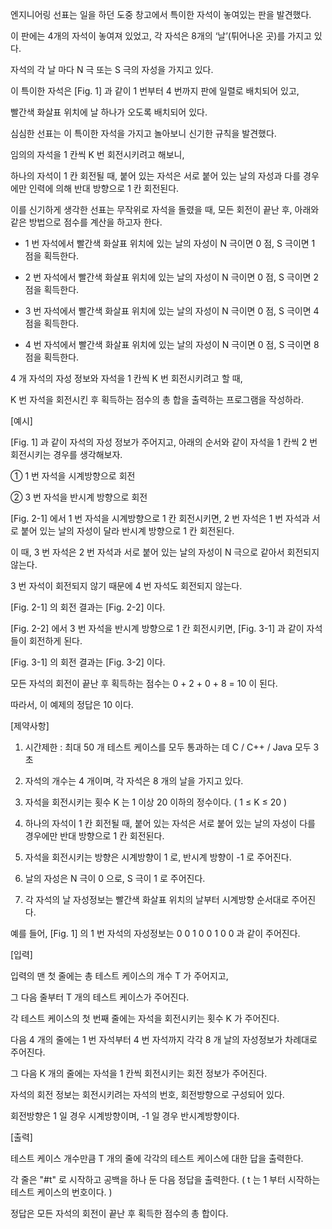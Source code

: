 엔지니어링 선표는 일을 하던 도중 창고에서 특이한 자석이 놓여있는 판을 발견했다.

이 판에는 4개의 자석이 놓여져 있었고, 각 자석은 8개의 ‘날’(튀어나온 곳)를 가지고 있다.

자석의 각 날 마다 N 극 또는 S 극의 자성을 가지고 있다.

이 특이한 자석은 [Fig. 1] 과 같이 1 번부터 4 번까지 판에 일렬로 배치되어 있고,

빨간색 화살표 위치에 날 하나가 오도록 배치되어 있다.

 

                       
심심한 선표는 이 특이한 자석을 가지고 놀아보니 신기한 규칙을 발견했다.

임의의 자석을 1 칸씩 K 번 회전시키려고 해보니,

하나의 자석이 1 칸 회전될 때, 붙어 있는 자석은 서로 붙어 있는 날의 자성과 다를 경우에만 인력에 의해 반대 방향으로 1 칸 회전된다.

이를 신기하게 생각한 선표는 무작위로 자석을 돌렸을 때, 모든 회전이 끝난 후, 아래와 같은 방법으로 점수를 계산을 하고자 한다.

- 1 번 자석에서 빨간색 화살표 위치에 있는 날의 자성이 N 극이면 0 점, S 극이면 1 점을 획득한다.

- 2 번 자석에서 빨간색 화살표 위치에 있는 날의 자성이 N 극이면 0 점, S 극이면 2 점을 획득한다.

- 3 번 자석에서 빨간색 화살표 위치에 있는 날의 자성이 N 극이면 0 점, S 극이면 4 점을 획득한다.

- 4 번 자석에서 빨간색 화살표 위치에 있는 날의 자성이 N 극이면 0 점, S 극이면 8 점을 획득한다.

 

4 개 자석의 자성 정보와 자석을 1 칸씩 K 번 회전시키려고 할 때,

K 번 자석을 회전시킨 후 획득하는 점수의 총 합을 출력하는 프로그램을 작성하라.

 

[예시]

[Fig. 1] 과 같이 자석의 자성 정보가 주어지고, 아래의 순서와 같이 자석을 1 칸씩 2 번 회전시키는 경우를 생각해보자.

① 1 번 자석을 시계방향으로 회전

② 3 번 자석을 반시계 방향으로 회전

 

[Fig. 2-1] 에서 1 번 자석을 시계방향으로 1 칸 회전시키면, 2 번 자석은 1 번 자석과 서로 붙어 있는 날의 자성이 달라 반시계 방향으로 1 칸 회전된다.

이 때, 3 번 자석은 2 번 자석과 서로 붙어 있는 날의 자성이 N 극으로 같아서 회전되지 않는다.

3 번 자석이 회전되지 않기 때문에 4 번 자석도 회전되지 않는다.



                      
[Fig. 2-1] 의 회전 결과는 [Fig. 2-2] 이다.


                      
[Fig. 2-2] 에서 3 번 자석을 반시계 방향으로 1 칸 회전시키면, [Fig. 3-1] 과 같이 자석들이 회전하게 된다.


                      
[Fig. 3-1] 의 회전 결과는 [Fig. 3-2] 이다.


                      
 

모든 자석의 회전이 끝난 후 획득하는 점수는 0 + 2 + 0 + 8 = 10 이 된다.

따라서, 이 예제의 정답은 10 이다.

 

[제약사항]

1. 시간제한 : 최대 50 개 테스트 케이스를 모두 통과하는 데 C / C++ / Java 모두 3 초

2. 자석의 개수는 4 개이며, 각 자석은 8 개의 날을 가지고 있다.

3. 자석을 회전시키는 횟수 K 는 1 이상 20 이하의 정수이다. ( 1 ≤ K ≤ 20 )

4. 하나의 자석이 1 칸 회전될 때, 붙어 있는 자석은 서로 붙어 있는 날의 자성이 다를 경우에만 반대 방향으로 1 칸 회전된다.

5. 자석을 회전시키는 방향은 시계방향이 1 로, 반시계 방향이 -1 로 주어진다.

6. 날의 자성은 N 극이 0 으로, S 극이 1 로 주어진다.

7. 각 자석의 날 자성정보는 빨간색 화살표 위치의 날부터 시계방향 순서대로 주어진다.

  예를 들어, [Fig. 1] 의 1 번 자석의 자성정보는 0 0 1 0 0 1 0 0 과 같이 주어진다.

 

 

[입력]

입력의 맨 첫 줄에는 총 테스트 케이스의 개수 T 가 주어지고,

그 다음 줄부터 T 개의 테스트 케이스가 주어진다.

각 테스트 케이스의 첫 번째 줄에는 자석을 회전시키는 횟수 K 가 주어진다.

다음 4 개의 줄에는 1 번 자석부터 4 번 자석까지 각각 8 개 날의 자성정보가 차례대로 주어진다.

그 다음 K 개의 줄에는 자석을 1 칸씩 회전시키는 회전 정보가 주어진다.

자석의 회전 정보는 회전시키려는 자석의 번호, 회전방향으로 구성되어 있다.

회전방향은 1 일 경우 시계방향이며, -1 일 경우 반시계방향이다.

 

 

[출력]

테스트 케이스 개수만큼 T 개의 줄에 각각의 테스트 케이스에 대한 답을 출력한다.

각 줄은 "#t" 로 시작하고 공백을 하나 둔 다음 정답을 출력한다. ( t 는 1 부터 시작하는 테스트 케이스의 번호이다. )

정답은 모든 자석의 회전이 끝난 후 획득한 점수의 총 합이다.

 